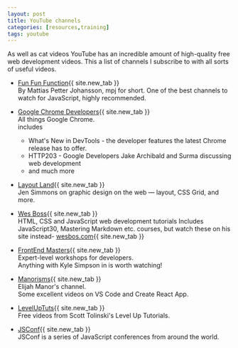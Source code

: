```yaml
---
layout: post
title: YouTube channels
categories: [resources,training]
tags: youtube
---
```


As well as cat videos YouTube has an incredible amount of high-quality free web development videos.  This a list of channels I subscribe to with all sorts of useful videos.

<!--more-->

* [Fun Fun Function](https://www.youtube.com/channel/UCO1cgjhGzsSYb1rsB4bFe4Q){{ site.new_tab }}  
By Mattias Petter Johansson, mpj for short.  One of the best channels to watch for JavaScript, highly recommended.

* [Google Chrome Developers](https://www.youtube.com/channel/UCnUYZLuoy1rq1aVMwx4aTzw){{ site.new_tab }}  
All things Google Chrome.  
includes
  * What's New in DevTools - the developer features the latest Chrome release has to offer.
  * HTTP203 - Google Developers Jake Archibald and Surma discussing web development
  * and much more

* [Layout Land](https://www.youtube.com/channel/UC7TizprGknbDalbHplROtag){{ site.new_tab }}  
Jen Simmons on graphic design on the web — layout, CSS Grid, and more.

* [Wes Boss](https://www.youtube.com/channel/UCoebwHSTvwalADTJhps0emA){{ site.new_tab }}  
HTML, CSS and JavaScript web development tutorials
Includes JavaScript30, Mastering Markdown etc. courses, but watch these on his site instead- [wesbos.com](https://wesbos.com/courses/){{ site.new_tab }} 

* [FrontEnd Masters](https://www.youtube.com/channel/UCzumJvwc0KBrdq4jpvOR7RA){{ site.new_tab }}  
Expert-level workshops for developers.  
Anything with Kyle Simpson in is worth watching!

* [Manorisms](
https://www.youtube.com/channel/UCSUkyvHHdLuFKkHyYxCmmcw){{ site.new_tab }}  
Elijah Manor's channel.  
Some excellent videos on VS Code and Create React App.

* [LevelUpTuts](https://www.youtube.com/channel/UCyU5wkjgQYGRB0hIHMwm2Sg){{ site.new_tab }}  
Free videos from Scott Tolinski's Level Up Tutorials.

* [JSConf](https://www.youtube.com/user/jsconfeu/){{ site.new_tab }}  
JSConf is a series of JavaScript conferences from around the world.
